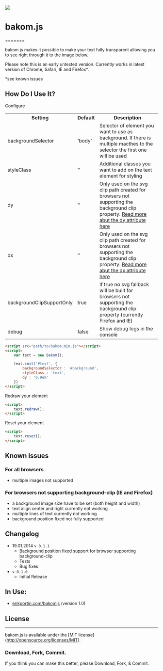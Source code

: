 <img src="https://www.codeship.io/projects/2da6c850-5551-0131-67f6-2237450a4507/status"/>

# bakom.js
=======

bakom.js makes it possible to make your text fully transparent allowing you to see right through it to the image below.

Please note this is an early untested version. Currently works in latest version of Chrome, Safari, IE and Firefox*.

*see known issues

## How Do I Use It?

Configure

<table>
	<tr>
		<th>Setting</th>
		<th>Default</th>
		<th>Description</th>
	</tr>
	<tr>
		<td>backgroundSelector</td>
		<td>'body'</td>
		<td>Selector of element you want to use as background. If there is multiple macthes to the selector the first one will be used</td>
	</tr>
	<tr>
		<td>styleClass</td>
		<td>''</td>
		<td>Additional classes you want to add on the text element for styling</td>
	</tr>
	<tr>
		<td>dy</td>
		<td>''</td>
		<td>Only used on the svg clip path created for browsers not supporting the background clip property. <a href="https://developer.mozilla.org/en-US/docs/Web/SVG/Attribute/dy">Read more abut the dy attribute here</a></td>
	</tr>
	<tr>
		<td>dx</td>
		<td>''</td>
		<td>Only used on the svg clip path created for browsers not supporting the background clip property. <a href="https://developer.mozilla.org/en-US/docs/Web/SVG/Attribute/dx">Read more abut the dx attribute here</a></td>
	</tr>
	<tr>
		<td>backgroundClipSupportOnly</td>
		<td>true</td>
		<td>If true no svg fallback will be built for browsers not supporting the background clip property (currently Firefox and IE)</td>
	</tr>
	<tr>
		<td>debug</td>
		<td>false</td>
		<td>Show debug logs in the console</td>
	</tr>
</table>

```html
<script src="path/to/bakom.min.js"></script>
<script>
	var text = new Bakom();

	text.init('#text', {
		backgroundSelector : '#background',
		styleClass : 'text',
		dy : '0.9em'
	})
</script>
```

Redraw your element

```html
<script>
	text.redraw();
</script>
```

Reset your element

```html
<script>
	text.reset();
</script>
```

## Known issues

### For all browsers
* multiple images not supported

### For browsers not supporting background-clip (IE and Firefox)
* a background image size have to be set (both height and width)
* text align center and right currently not working
* multiple lines of text currently not working
* background position fixed not fully supported

## Changelog
* 19.01.2014 `v 0.1.1` 
	+ Background position fixed support for browser supporting background-clip
	+ Tests
	+ Bug fixes
* `v 0.1.0`
	+ Initial Release

## In Use:
- [erikportin.com/bakomjs](http://erikportin.com/bakomjs) (version 1.0)


## License
-------
bakom.js is available under the [MIT license] (http://opensource.org/licenses/MIT).

### Download, Fork, Commit.
If you think you can make this better, please Download, Fork, & Commit.
